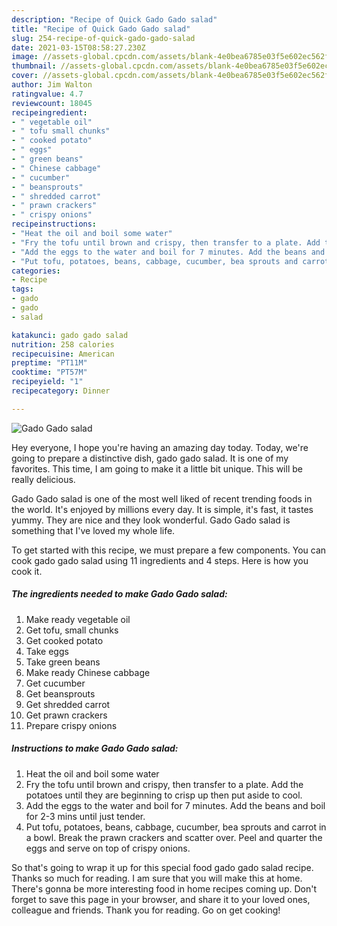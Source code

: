 ```yaml
---
description: "Recipe of Quick Gado Gado salad"
title: "Recipe of Quick Gado Gado salad"
slug: 254-recipe-of-quick-gado-gado-salad
date: 2021-03-15T08:58:27.230Z
image: //assets-global.cpcdn.com/assets/blank-4e0bea6785e03f5e602ec562f230caae08da540cada707380b4fe1bbebba43da.png
thumbnail: //assets-global.cpcdn.com/assets/blank-4e0bea6785e03f5e602ec562f230caae08da540cada707380b4fe1bbebba43da.png
cover: //assets-global.cpcdn.com/assets/blank-4e0bea6785e03f5e602ec562f230caae08da540cada707380b4fe1bbebba43da.png
author: Jim Walton
ratingvalue: 4.7
reviewcount: 18045
recipeingredient:
- " vegetable oil"
- " tofu small chunks"
- " cooked potato"
- " eggs"
- " green beans"
- " Chinese cabbage"
- " cucumber"
- " beansprouts"
- " shredded carrot"
- " prawn crackers"
- " crispy onions"
recipeinstructions:
- "Heat the oil and boil some water"
- "Fry the tofu until brown and crispy, then transfer to a plate. Add the potatoes until they are beginning to crisp up then put aside to cool."
- "Add the eggs to the water and boil for 7 minutes. Add the beans and boil for 2-3 mins until just tender."
- "Put tofu, potatoes, beans, cabbage, cucumber, bea sprouts and carrot in a bowl. Break the prawn crackers and scatter over. Peel and quarter the eggs and serve on top of crispy onions."
categories:
- Recipe
tags:
- gado
- gado
- salad

katakunci: gado gado salad 
nutrition: 258 calories
recipecuisine: American
preptime: "PT11M"
cooktime: "PT57M"
recipeyield: "1"
recipecategory: Dinner

---
```



![Gado Gado salad](//assets-global.cpcdn.com/assets/blank-4e0bea6785e03f5e602ec562f230caae08da540cada707380b4fe1bbebba43da.png)

Hey everyone, I hope you're having an amazing day today. Today, we're going to prepare a distinctive dish, gado gado salad. It is one of my favorites. This time, I am going to make it a little bit unique. This will be really delicious.



Gado Gado salad is one of the most well liked of recent trending foods in the world. It's enjoyed by millions every day. It is simple, it's fast, it tastes yummy. They are nice and they look wonderful. Gado Gado salad is something that I've loved my whole life.


To get started with this recipe, we must prepare a few components. You can cook gado gado salad using 11 ingredients and 4 steps. Here is how you cook it.

<!--inarticleads1-->

##### The ingredients needed to make Gado Gado salad:

1. Make ready  vegetable oil
1. Get  tofu, small chunks
1. Get  cooked potato
1. Take  eggs
1. Take  green beans
1. Make ready  Chinese cabbage
1. Get  cucumber
1. Get  beansprouts
1. Get  shredded carrot
1. Get  prawn crackers
1. Prepare  crispy onions




<!--inarticleads2-->

##### Instructions to make Gado Gado salad:

1. Heat the oil and boil some water
1. Fry the tofu until brown and crispy, then transfer to a plate. Add the potatoes until they are beginning to crisp up then put aside to cool.
1. Add the eggs to the water and boil for 7 minutes. Add the beans and boil for 2-3 mins until just tender.
1. Put tofu, potatoes, beans, cabbage, cucumber, bea sprouts and carrot in a bowl. Break the prawn crackers and scatter over. Peel and quarter the eggs and serve on top of crispy onions.




So that's going to wrap it up for this special food gado gado salad recipe. Thanks so much for reading. I am sure that you will make this at home. There's gonna be more interesting food in home recipes coming up. Don't forget to save this page in your browser, and share it to your loved ones, colleague and friends. Thank you for reading. Go on get cooking!
